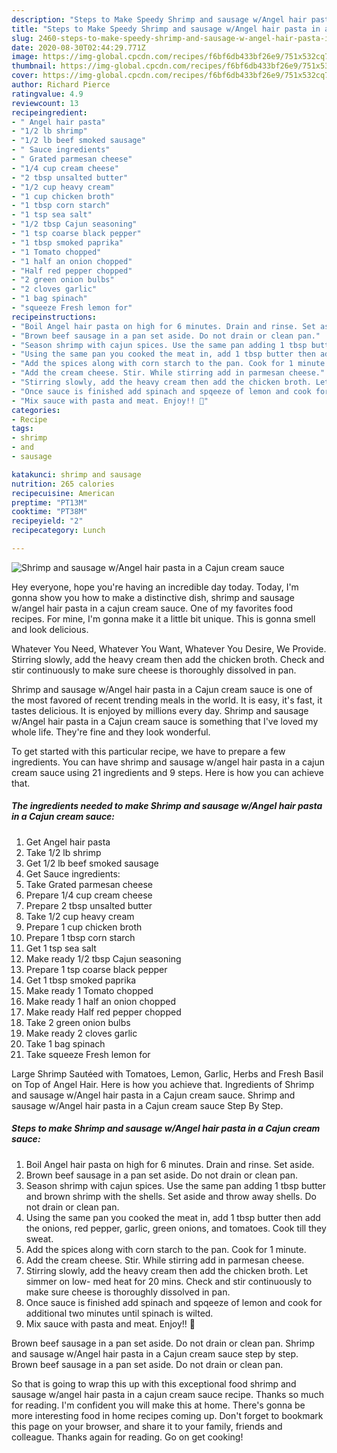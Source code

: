 ```yaml
---
description: "Steps to Make Speedy Shrimp and sausage w/Angel hair pasta in a Cajun cream sauce"
title: "Steps to Make Speedy Shrimp and sausage w/Angel hair pasta in a Cajun cream sauce"
slug: 2460-steps-to-make-speedy-shrimp-and-sausage-w-angel-hair-pasta-in-a-cajun-cream-sauce
date: 2020-08-30T02:44:29.771Z
image: https://img-global.cpcdn.com/recipes/f6bf6db433bf26e9/751x532cq70/shrimp-and-sausage-wangel-hair-pasta-in-a-cajun-cream-sauce-recipe-main-photo.jpg
thumbnail: https://img-global.cpcdn.com/recipes/f6bf6db433bf26e9/751x532cq70/shrimp-and-sausage-wangel-hair-pasta-in-a-cajun-cream-sauce-recipe-main-photo.jpg
cover: https://img-global.cpcdn.com/recipes/f6bf6db433bf26e9/751x532cq70/shrimp-and-sausage-wangel-hair-pasta-in-a-cajun-cream-sauce-recipe-main-photo.jpg
author: Richard Pierce
ratingvalue: 4.9
reviewcount: 13
recipeingredient:
- " Angel hair pasta"
- "1/2 lb shrimp"
- "1/2 lb beef smoked sausage"
- " Sauce ingredients"
- " Grated parmesan cheese"
- "1/4 cup cream cheese"
- "2 tbsp unsalted butter"
- "1/2 cup heavy cream"
- "1 cup chicken broth"
- "1 tbsp corn starch"
- "1 tsp sea salt"
- "1/2 tbsp Cajun seasoning"
- "1 tsp coarse black pepper"
- "1 tbsp smoked paprika"
- "1 Tomato chopped"
- "1 half an onion chopped"
- "Half red pepper chopped"
- "2 green onion bulbs"
- "2 cloves garlic"
- "1 bag spinach"
- "squeeze Fresh lemon for"
recipeinstructions:
- "Boil Angel hair pasta on high for 6 minutes. Drain and rinse. Set aside."
- "Brown beef sausage in a pan set aside. Do not drain or clean pan."
- "Season shrimp with cajun spices. Use the same pan adding 1 tbsp butter and brown shrimp with the shells. Set aside and throw away shells. Do not drain or clean pan."
- "Using the same pan you cooked the meat in, add 1 tbsp butter then add the onions, red pepper, garlic, green onions, and tomatoes. Cook till they sweat."
- "Add the spices along with corn starch to the pan. Cook for 1 minute."
- "Add the cream cheese. Stir. While stirring add in parmesan cheese."
- "Stirring slowly, add the heavy cream then add the chicken broth. Let simmer on low- med heat for 20 mins. Check and stir continuously to make sure cheese is thoroughly dissolved in pan."
- "Once sauce is finished add spinach and spqeeze of lemon and cook for additional two minutes until spinach is wilted."
- "Mix sauce with pasta and meat. Enjoy!! 🤗"
categories:
- Recipe
tags:
- shrimp
- and
- sausage

katakunci: shrimp and sausage 
nutrition: 265 calories
recipecuisine: American
preptime: "PT13M"
cooktime: "PT38M"
recipeyield: "2"
recipecategory: Lunch

---
```



![Shrimp and sausage w/Angel hair pasta in a Cajun cream sauce](https://img-global.cpcdn.com/recipes/f6bf6db433bf26e9/751x532cq70/shrimp-and-sausage-wangel-hair-pasta-in-a-cajun-cream-sauce-recipe-main-photo.jpg)

Hey everyone, hope you're having an incredible day today. Today, I'm gonna show you how to make a distinctive dish, shrimp and sausage w/angel hair pasta in a cajun cream sauce. One of my favorites food recipes. For mine, I'm gonna make it a little bit unique. This is gonna smell and look delicious.

Whatever You Need, Whatever You Want, Whatever You Desire, We Provide. Stirring slowly, add the heavy cream then add the chicken broth. Check and stir continuously to make sure cheese is thoroughly dissolved in pan.

Shrimp and sausage w/Angel hair pasta in a Cajun cream sauce is one of the most favored of recent trending meals in the world. It is easy, it's fast, it tastes delicious. It is enjoyed by millions every day. Shrimp and sausage w/Angel hair pasta in a Cajun cream sauce is something that I've loved my whole life. They're fine and they look wonderful.


To get started with this particular recipe, we have to prepare a few ingredients. You can have shrimp and sausage w/angel hair pasta in a cajun cream sauce using 21 ingredients and 9 steps. Here is how you can achieve that.

<!--inarticleads1-->

##### The ingredients needed to make Shrimp and sausage w/Angel hair pasta in a Cajun cream sauce:

1. Get  Angel hair pasta
1. Take 1/2 lb shrimp
1. Get 1/2 lb beef smoked sausage
1. Get  Sauce ingredients:
1. Take  Grated parmesan cheese
1. Prepare 1/4 cup cream cheese
1. Prepare 2 tbsp unsalted butter
1. Take 1/2 cup heavy cream
1. Prepare 1 cup chicken broth
1. Prepare 1 tbsp corn starch
1. Get 1 tsp sea salt
1. Make ready 1/2 tbsp Cajun seasoning
1. Prepare 1 tsp coarse black pepper
1. Get 1 tbsp smoked paprika
1. Make ready 1 Tomato chopped
1. Make ready 1 half an onion chopped
1. Make ready Half red pepper chopped
1. Take 2 green onion bulbs
1. Make ready 2 cloves garlic
1. Take 1 bag spinach
1. Take squeeze Fresh lemon for


Large Shrimp Sautéed with Tomatoes, Lemon, Garlic, Herbs and Fresh Basil on Top of Angel Hair. Here is how you achieve that. Ingredients of Shrimp and sausage w/Angel hair pasta in a Cajun cream sauce. Shrimp and sausage w/Angel hair pasta in a Cajun cream sauce Step By Step. 

<!--inarticleads2-->

##### Steps to make Shrimp and sausage w/Angel hair pasta in a Cajun cream sauce:

1. Boil Angel hair pasta on high for 6 minutes. Drain and rinse. Set aside.
1. Brown beef sausage in a pan set aside. Do not drain or clean pan.
1. Season shrimp with cajun spices. Use the same pan adding 1 tbsp butter and brown shrimp with the shells. Set aside and throw away shells. Do not drain or clean pan.
1. Using the same pan you cooked the meat in, add 1 tbsp butter then add the onions, red pepper, garlic, green onions, and tomatoes. Cook till they sweat.
1. Add the spices along with corn starch to the pan. Cook for 1 minute.
1. Add the cream cheese. Stir. While stirring add in parmesan cheese.
1. Stirring slowly, add the heavy cream then add the chicken broth. Let simmer on low- med heat for 20 mins. Check and stir continuously to make sure cheese is thoroughly dissolved in pan.
1. Once sauce is finished add spinach and spqeeze of lemon and cook for additional two minutes until spinach is wilted.
1. Mix sauce with pasta and meat. Enjoy!! 🤗


Brown beef sausage in a pan set aside. Do not drain or clean pan. Shrimp and sausage w/Angel hair pasta in a Cajun cream sauce step by step. Brown beef sausage in a pan set aside. Do not drain or clean pan. 

So that is going to wrap this up with this exceptional food shrimp and sausage w/angel hair pasta in a cajun cream sauce recipe. Thanks so much for reading. I'm confident you will make this at home. There's gonna be more interesting food in home recipes coming up. Don't forget to bookmark this page on your browser, and share it to your family, friends and colleague. Thanks again for reading. Go on get cooking!
